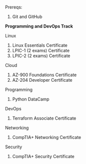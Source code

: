 Prereqs:
1. Git and GitHub

**Programming and DevOps Track**

Linux
1. Linux Essentials Certificate
2. LPIC-1 (2 exams) Certificate
3. LPIC-2 (2 exams) Certificate

Cloud
1. AZ-900 Foundations Certificate
2. AZ-204 Developer Certificate

Programming
1. Python DataCamp

DevOps
1. Terraform Associate Certificate

Networking
1. CompTIA+ Networking Certificate

Security
1. CompTIA+ Security Certificate
